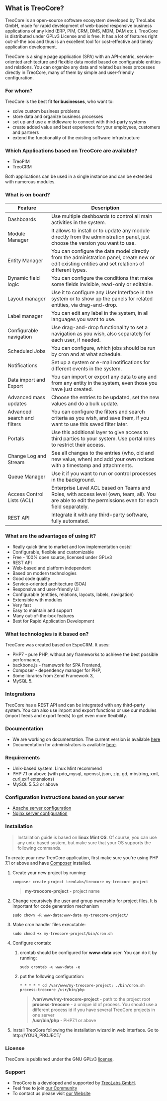 ## What is TreoCore?
TreoCore is an open-source software ecosystem developed by TreoLabs GmbH, made for rapid development of web-based responsive business applications of any kind (ERP, PIM, CRM, DMS, MDM, DAM etc.). TreoCore is distributed under GPLv3 License and is free. It has a lot of features right out-of-the box and thus is an excellent tool for cost-effective and timely application development.

TreoCore is a single page application (SPA) with an API-centric, service-oriented architecture and flexible data model based on configurable entities and relations. You can organize any data and related business processes directly in TreoCore, many of them by simple and user-friendly configuration.

### For whom?
TreoCore is the best fit **for businesses**, who want to:
* solve custom business problems
* store data and organize business processes
* set up and use a middleware to connect with third-party systems
* create added value and best experience for your employees, customers and partners
* extend the functionality of the existing software infrastructure

### Which Applications based on TreoCore are available?
* TreoPIM
* TreoCRM

Both applications can be used in a single instance and can be extended with numerous modules.

### What is on board?

| Feature                                     | Description                                                                                                                                             |
|---------------------------------------------|---------------------------------------------------------------------------------------------------------------------------------------------------------|
| Dashboards                                  | Use multiple dashboards to control all main activities in the system.                                                                                   |
| Module Manager                              | It allows to install or to update any module directly from the administration panel, just choose the version you want to use.                           |
| Entity Manager                              | You can configure the data model directly from the administration panel, create new or edit existing entities and set relations of different types.     |
| Dynamic field logic                         | You can configure the conditions that make some fields invisible, read-only or editable.                                                                |
| Layout manager                              | Use it to configure any User Interface in the system or to show up the panels for related entities, via drag-and-drop.                                  |
| Label manager                               | You can edit any label in the system, in all languages you want to use.                                                                                 |
| Configurable navigation                     | Use drag-and-drop functionality to set a navigation as you wish, also separately for each user, if needed.                                              |
| Scheduled Jobs                              | You can configure, which jobs should be run by cron and at what schedule.                                                                               |
| Notifications                               | Set up a system or e-mail notifications for different events in the system.                                                                             |
| Data import and Export                      | You can import or export any data to any and from any entity in the system, even those you have just created.                                           |
| Advanced mass updates                       | Choose the entries to be updated, set the new values and do a bulk update.                                                                              |
| Advanced search and filters                 | You can configure the filters and search criteria as you wish, and save them, if you want to use this saved filter later.                               |
| Portals                                     | Use this additional layer to give access to third parties to your system. Use portal roles to restrict their access.                                    |
| Change Log and Stream                       | See all changes to the entries (who, old and new value, when) and add your own notices with a timestamp and attachments.                                |
| Queue Manager                               | Use it if you want to run or control processes in the background.                                                                                       |
| Access Control Lists (ACL)                  | Enterprise Level ACL based on Teams and Roles, with access level (own, team, all). You are able to edit the permissions even for each field separately. |
| REST API                                    | Integrate it with any third-party software, fully automated.                                                                                            |

### What are the advantages of using it?
* Really quick time to market and low implementation costs!
* Configurable, flexible and customizable
* Free - 100% open source, licensed under GPLv3
* REST API
* Web-based and platform independent
* Based on modern technologies
* Good code quality
* Service-oriented architecture (SOA)
* Responsive and user-friendly UI
* Configurable (entities, relations, layouts, labels, navigation)
* Extensible with modules
* Very fast
* Easy to maintain and support
* Many out-of-the-box features
* Best for Rapid Application Development

### What technologies is it based on?
TreoCore was created based on EspoCRM. It uses:

* PHP7 - pure PHP, without any frameworks to achieve the best possible performance,
* backbone.js - framework for SPA Frontend,
* Composer - dependency manager for PHP,
* Some libraries from Zend Framework 3,
* MySQL 5.

### Integrations
TreoCore has a REST API and can be integrated with any third-party system. You can also use import and export functions or use our modules (import feeds and export feeds) to get even more flexibility.

### Documentation
- We are working on documentation. The current version is available [here](https://treopim.com/help)
- Documentation for administrators is available [here](docs/en/administration/).

### Requirements

* Unix-based system. Linux Mint recommend
* PHP 7.1 or above (with pdo_mysql, openssl, json, zip, gd, mbstring, xml, curl,exif extensions)
* MySQL 5.5.3 or above

### Configuration instructions based on your server
* [Apache server configuration](docs/en/administration/apache-server-configuration.md)
* [Nginx server configuration](docs/en/administration/nginx-server-configuration.md)

### Installation
> Installation guide is based on **linux Mint OS**. Of course, you can use any unix-based system, but make sure that your OS supports the following commands.<br/>

To create your new TreoCore application, first make sure you're using PHP 7.1 or above and have [Composer](https://getcomposer.org/) installed.

1. Create your new project by running:
   ```
   composer create-project treolabs/treocore my-treocore-project
   ```
   > **my-treocore-project** - project name
   
2. Change recursively the user and group ownership for project files. It is important for code generation mechanism
   ```
   sudo chown -R www-data:www-data my-treocore-project/
   ```
3. Make cron handler files executable:
   ```
   sudo chmod +x my-treocore-project/bin/cron.sh
   ```
4. Configure crontab:
   1. crontab should be configured for **www-data** user. You can do it by running:
      ```
      sudo crontab -u www-data -e
      ```
   2. put the following configuration:
      ```
      * * * * * cd /var/www/my-treocore-project; ./bin/cron.sh process-treocore /usr/bin/php 
      ```
      >**/var/www/my-treocore-project** - path to the project root <br/>
      >**process-treocore** - a unique id of process. You should use a different process id if you have several TreoCore projects in one server<br/>
      >**/usr/bin/php** - PHP7.1 or above
5. Install TreoCore following the installation wizard in web interface. Go to http://YOUR_PROJECT/

### License
TreoCore is published under the GNU GPLv3 [license](LICENSE.txt).

### Support

- TreoCore is a developed and supported by [TreoLabs GmbH](https://treolabs.com/).
- Feel free to join [our Community](https://community.treolabs.com/)
- To contact us please visit [our Website](https://treolabs.com/)
